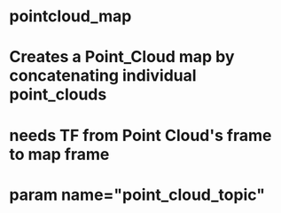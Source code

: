 # pointcloud_map
# Creates a Point_Cloud map by concatenating individual point_clouds 
# needs TF from Point Cloud's frame to map frame
# param name="point_cloud_topic"

